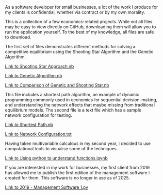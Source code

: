 As a software developer for small businesses, a lot of the work I produce for my clients is confidential, whether via contract or by my own morality.

This is a collection of a few economics-related projects. While not all files may be easy to view directly on GitHub, downloading them will allow you to run the application yourself. To the best of my knowledge, all files are safe to download.

The first set of files demonstrates different methods for solving a competitive equilibrium using the Shooting Star Algorithm and the Genetic Algorithm.

[Link to Shooting Star Approach.nb](https://github.com/LeonardoDhinsa/Academic-Projects/blob/main/Shooting%20Star%20Approach.nb) 

[Link to Genetic Algorithm.nb](https://github.com/LeonardoDhinsa/Academic-Projects/blob/main/Genetic%20Algorithm.nb)

[Link to Comparison of Genetic and Shooting Star.nb](https://github.com/LeonardoDhinsa/Academic-Projects/blob/main/Comparison%20of%20Genetic%20and%20Shooting%20Star.nb)

This file includes a shortest path algorithm, an example of dynamic programming commonly used in economics for sequential decision-making, and understanding the network effects that maybe missing from traditional equilibrium models. The second file is a text file which has a sample network configuration for testing. 

[Link to Shortest Path.nb](https://github.com/LeonardoDhinsa/Academic-Projects/blob/main/Shortest%20Path.nb)

[Link to Network Configuration.txt](https://github.com/LeonardoDhinsa/Academic-Projects/blob/main/Network%20Configuration.txt)

Having taken multivariable calculous in my second year, I decided to use computational tools to visualise some of the techniques.

[Link to Using python to understand functions.ipynb](https://github.com/LeonardoDhinsa/Academic-Projects/blob/main/Using%20python%20to%20understand%20functions.ipynb)

If you are interested in my work for businesses, my first client from 2019 has allowed me to publish the first edition of the management software I created for them. This software is no longer in use as of 2025.


[Link to 2019 - Management Software 1.py](https://github.com/LeonardoDhinsa/Academic-Projects/blob/main/2019%20-%20Management%20Software%201.py)

